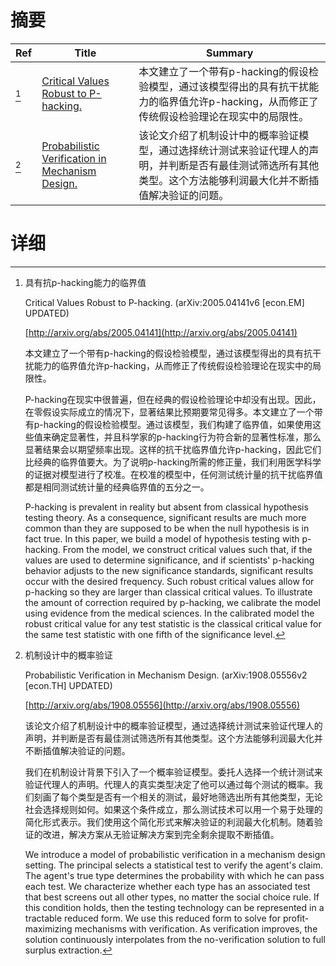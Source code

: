 # 摘要

| Ref | Title | Summary |
| --- | --- | --- |
| [^1] | [Critical Values Robust to P-hacking.](http://arxiv.org/abs/2005.04141) | 本文建立了一个带有p-hacking的假设检验模型，通过该模型得出的具有抗干扰能力的临界值允许p-hacking，从而修正了传统假设检验理论在现实中的局限性。 |
| [^2] | [Probabilistic Verification in Mechanism Design.](http://arxiv.org/abs/1908.05556) | 该论文介绍了机制设计中的概率验证模型，通过选择统计测试来验证代理人的声明，并判断是否有最佳测试筛选所有其他类型。这个方法能够利润最大化并不断插值解决验证的问题。 |

# 详细

[^1]: 具有抗p-hacking能力的临界值

    Critical Values Robust to P-hacking. (arXiv:2005.04141v6 [econ.EM] UPDATED)

    [http://arxiv.org/abs/2005.04141](http://arxiv.org/abs/2005.04141)

    本文建立了一个带有p-hacking的假设检验模型，通过该模型得出的具有抗干扰能力的临界值允许p-hacking，从而修正了传统假设检验理论在现实中的局限性。

    

    P-hacking在现实中很普遍，但在经典的假设检验理论中却没有出现。因此，在零假设实际成立的情况下，显著结果比预期要常见得多。本文建立了一个带有p-hacking的假设检验模型。通过该模型，我们构建了临界值，如果使用这些值来确定显著性，并且科学家的p-hacking行为符合新的显著性标准，那么显著结果会以期望频率出现。这样的抗干扰临界值允许p-hacking，因此它们比经典的临界值要大。为了说明p-hacking所需的修正量，我们利用医学科学的证据对模型进行了校准。在校准的模型中，任何测试统计量的抗干扰临界值都是相同测试统计量的经典临界值的五分之一。

    P-hacking is prevalent in reality but absent from classical hypothesis testing theory. As a consequence, significant results are much more common than they are supposed to be when the null hypothesis is in fact true. In this paper, we build a model of hypothesis testing with p-hacking. From the model, we construct critical values such that, if the values are used to determine significance, and if scientists' p-hacking behavior adjusts to the new significance standards, significant results occur with the desired frequency. Such robust critical values allow for p-hacking so they are larger than classical critical values. To illustrate the amount of correction required by p-hacking, we calibrate the model using evidence from the medical sciences. In the calibrated model the robust critical value for any test statistic is the classical critical value for the same test statistic with one fifth of the significance level.
    
[^2]: 机制设计中的概率验证

    Probabilistic Verification in Mechanism Design. (arXiv:1908.05556v2 [econ.TH] UPDATED)

    [http://arxiv.org/abs/1908.05556](http://arxiv.org/abs/1908.05556)

    该论文介绍了机制设计中的概率验证模型，通过选择统计测试来验证代理人的声明，并判断是否有最佳测试筛选所有其他类型。这个方法能够利润最大化并不断插值解决验证的问题。

    

    我们在机制设计背景下引入了一个概率验证模型。委托人选择一个统计测试来验证代理人的声明。代理人的真实类型决定了他可以通过每个测试的概率。我们刻画了每个类型是否有一个相关的测试，最好地筛选出所有其他类型，无论社会选择规则如何。如果这个条件成立，那么测试技术可以用一个易于处理的简化形式表示。我们使用这个简化形式来解决验证的利润最大化机制。随着验证的改进，解决方案从无验证解决方案到完全剩余提取不断插值。

    We introduce a model of probabilistic verification in a mechanism design setting. The principal selects a statistical test to verify the agent's claim. The agent's true type determines the probability with which he can pass each test. We characterize whether each type has an associated test that best screens out all other types, no matter the social choice rule. If this condition holds, then the testing technology can be represented in a tractable reduced form. We use this reduced form to solve for profit-maximizing mechanisms with verification. As verification improves, the solution continuously interpolates from the no-verification solution to full surplus extraction.
    


